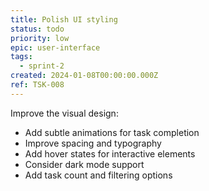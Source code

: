```yaml
---
title: Polish UI styling
status: todo
priority: low
epic: user-interface
tags:
  - sprint-2
created: 2024-01-08T00:00:00.000Z
ref: TSK-008
---
```


Improve the visual design:
- Add subtle animations for task completion
- Improve spacing and typography
- Add hover states for interactive elements
- Consider dark mode support
- Add task count and filtering options 
